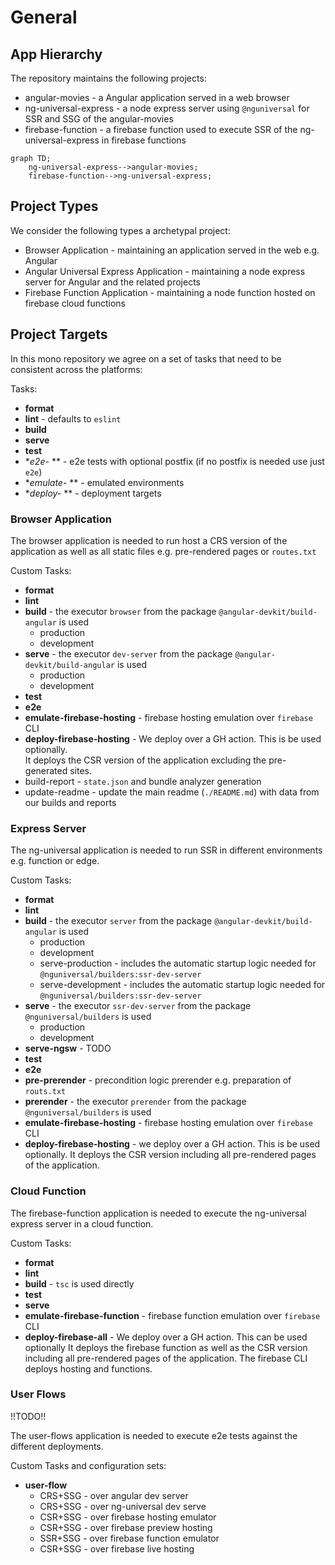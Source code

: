 # General

## App Hierarchy

The repository maintains the following projects:

- angular-movies - a Angular application served in a web browser
- ng-universal-express - a node express server using `@nguniversal` for SSR and SSG of the angular-movies
- firebase-function - a firebase function used to execute SSR of the ng-universal-express in firebase functions

```mermaid
graph TD;
    ng-universal-express-->angular-movies;
    firebase-function-->ng-universal-express;
```

## Project Types

We consider the following types a archetypal project:

- Browser Application - maintaining an application served in the web e.g. Angular
- Angular Universal Express Application - maintaining a node express server for Angular and the related projects
- Firebase Function Application - maintaining a node function hosted on firebase cloud functions

## Project Targets

In this mono repository we agree on a set of tasks that need to be consistent across the platforms:

Tasks:

- **format**
- **lint** - defaults to `eslint`
- **build**
- **serve**
- **test**
- **e2e-* ** - e2e tests with optional postfix (if no postfix is needed use just `e2e`)
- **emulate-* ** - emulated environments
- **deploy-* ** - deployment targets

### Browser Application

The browser application is needed to run host a CRS version of the application as well as all static files e.g.
pre-rendered pages or `routes.txt`

Custom Tasks:

- **format**
- **lint**
- **build** - the executor `browser` from the package `@angular-devkit/build-angular` is used
  - production
  - development
- **serve** - the executor `dev-server` from the package `@angular-devkit/build-angular` is used
  - production
  - development
- **test**
- **e2e**
- **emulate-firebase-hosting** - firebase hosting emulation over `firebase` CLI
- **deploy-firebase-hosting** - We deploy over a GH action. This is be used optionally.  
  It deploys the CSR version of the application excluding the pre-generated sites.
- build-report - `state.json` and bundle analyzer generation
- update-readme - update the main readme (`./README.md`) with data from our builds and reports

### Express Server

The ng-universal application is needed to run SSR in different environments e.g. function or edge.

Custom Tasks:

- **format**
- **lint**
- **build** - the executor `server` from the package `@angular-devkit/build-angular` is used
  - production
  - development
  - serve-production - includes the automatic startup logic needed for `@nguniversal/builders:ssr-dev-server`
  - serve-development - includes the automatic startup logic needed for `@nguniversal/builders:ssr-dev-server`
- **serve** - the executor `ssr-dev-server` from the package `@nguniversal/builders` is used
  - production
  - development
- **serve-ngsw** - TODO
- **test**
- **e2e**
- **pre-prerender** - precondition logic prerender e.g. preparation of `routs.txt`
- **prerender** - the executor `prerender` from the package `@nguniversal/builders` is used
- **emulate-firebase-hosting** - firebase hosting emulation over `firebase` CLI
- **deploy-firebase-hosting** - we deploy over a GH action. This is be used optionally.
  It deploys the CSR version including all pre-rendered pages of the application.

### Cloud Function

The firebase-function application is needed to execute the ng-universal express server in a cloud function.

Custom Tasks:

- **format**
- **lint**
- **build** - `tsc` is used directly
- **test**
- **serve**
- **emulate-firebase-function** - firebase function emulation over `firebase` CLI
- **deploy-firebase-all** - We deploy over a GH action. This can be used optionally
  It deploys the firebase function as well as the CSR version including all pre-rendered pages of the application.
  The firebase CLI deploys hosting and functions.

### User Flows

!!TODO!!

The user-flows application is needed to execute e2e tests against the different deployments.

Custom Tasks and configuration sets:

- **user-flow**
  - CRS+SSG - over angular dev server
  - CRS+SSG - over ng-universal dev serve
  - CSR+SSG - over firebase hosting emulator
  - CSR+SSG - over firebase preview hosting
  - SSR+SSG - over firebase function emulator
  - CSR+SSG - over firebase live hosting
